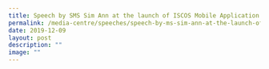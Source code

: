 ```yaml
---
title: Speech by SMS Sim Ann at the launch of ISCOS Mobile Application
permalink: /media-centre/speeches/speech-by-ms-sim-ann-at-the-launch-of-mobile-application/
date: 2019-12-09
layout: post
description: ""
image: ""
---
```

